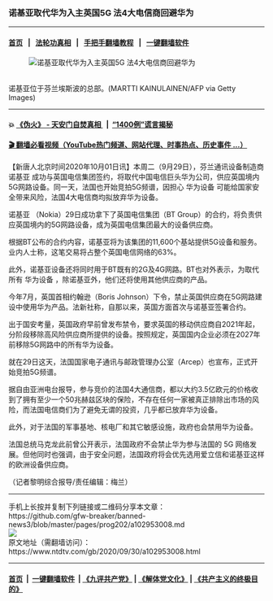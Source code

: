 ### 诺基亚取代华为入主英国5G 法4大电信商回避华为
------------------------

#### [首页](https://github.com/gfw-breaker/banned-news3/blob/master/README.md) &nbsp;&nbsp;|&nbsp;&nbsp; [法轮功真相](https://github.com/begood0513/basic/blob/master/README.md)  &nbsp;&nbsp;|&nbsp;&nbsp; [手把手翻墙教程](https://github.com/gfw-breaker/guides/wiki)  &nbsp;&nbsp;|&nbsp;&nbsp; [一键翻墙软件](https://github.com/gfw-breaker/nogfw/blob/master/README.md)  



<div><div class="featured_image">
 <figure>
  <img alt="诺基亚取代华为入主英国5G 法4大电信商回避华为" src="https://i.ntdtv.com/assets/uploads/2020/10/09c350615218414587cb82b62fe71128-800x450.jpg"/>
 </figure><br/>
 <span class="caption">
  诺基亚位于芬兰埃斯波的总部。(MARTTI KAINULAINEN/AFP via Getty Images)
 </span>
</div>
</div><hr/>

#### 💥 [《伪火》 - 天安门自焚真相 ](http://158.247.195.190:10000/videos/blog/weihuo.html)&nbsp; |&nbsp; [“1400例”谎言揭秘  ](http://158.247.195.190:10000/videos/blog/jiexi1400.html)

#### [ 🎬  翻墙必看视频（YouTube热门频道、网站代理、时事热点、历史事件 ...）](https://github.com/gfw-breaker/links/blob/master/banned.md)

<div><div class="post_content" itemprop="articleBody">
 <p>
  【新唐人北京时间2020年10月01日讯】本周二（9月29日），芬兰通讯设备制造商
  <ok href="https://www.ntdtv.com/gb/诺基亚.htm">
   诺基亚
  </ok>
  成功与英国电信集团签约，将取代中国电信巨头华为公司，供应英国境内5G网路设备。同一天，法国也开始竞拍5G频谱，因担心
  <ok href="https://www.ntdtv.com/gb/华为设备.htm">
   华为设备
  </ok>
  可能给国家安全带来风险，法国4大电信商均拟放弃华为设备。
 </p>
 <p>
  <ok href="https://www.ntdtv.com/gb/诺基亚.htm">
   诺基亚
  </ok>
  （Nokia）29日成功拿下了英国电信集团（BT Group）的合约，将负责供应英国境内的5G网路设备，成为英国电信集团最大的设备供应商。
 </p>
 <p>
  根据BT公布的合约内容，诺基亚将为该集团的11,600个基站提供5G设备和服务。业内人士称，这笔交易将占整个英国电信网络的63%。
 </p>
 <p>
  此外，诺基亚设备还将同时用于BT既有的2G及4G网路。BT也对外表示，为取代所有
  <ok href="https://www.ntdtv.com/gb/华为设备.htm">
   华为设备
  </ok>
  ，除诺基亚外，他们还将使用其他供应商的产品。
 </p>
 <p>
  今年7月，英国首相约翰逊（Boris Johnson）下令，禁止英国供应商在5G网路建设中使用华为产品。法新社称，自那以来，英国方面首次与诺基亚签署合约。
 </p>
 <p>
  出于国安考量，英国政府早前曾发布禁令，要求英国的移动供应商自2021年起，分阶段移除高风险供应商所提供的设备。按照规定，英国国内企业必须在2027年前移除5G网路中的所有华为设备。
 </p>
 <p>
  就在29日这天，法国国家电子通讯与邮政管理办公室（Arcep）也宣布，正式开始竞拍5G频谱。
 </p>
 <p>
  据自由亚洲电台报导，参与竞价的法国4大通信商，都以大约3.5亿欧元的价格收到了拥有至少一个50兆赫兹区块的保险，不存在任何一家被真正排除出市场的风险，而法国电信商们为了避免无谓的投资，几乎都已放弃华为设备。
 </p>
 <p>
  此外，对于法国的军事基地、核电厂和其它敏感设施，政府也会禁用华为设备。
 </p>
 <p>
  法国总统马克龙此前曾公开表示，法国政府不会禁止华为参与法国的 5G 网络发展。但他同时也强调，由于安全问题，法国政府将会优先选用爱立信和诺基亚这样的欧洲设备供应商。
 </p>
 <p>
  （记者黎明综合报导/责任编辑：梅兰）
 </p>
 <div class="single_ad">
 </div>
</div>
</div>
<hr/>
手机上长按并复制下列链接或二维码分享本文章：<br/>
https://github.com/gfw-breaker/banned-news3/blob/master/pages/prog202/a102953008.md <br/>
<a href='https://github.com/gfw-breaker/banned-news3/blob/master/pages/prog202/a102953008.md'><img src='https://github.com/gfw-breaker/banned-news3/blob/master/pages/prog202/a102953008.md.png'/></a> <br/>
原文地址（需翻墙访问）：https://www.ntdtv.com/gb/2020/09/30/a102953008.html


------------------------
#### [首页](https://github.com/gfw-breaker/banned-news3/blob/master/README.md) &nbsp;|&nbsp; [一键翻墙软件](https://github.com/gfw-breaker/nogfw/blob/master/README.md) &nbsp;| [《九评共产党》](https://github.com/gfw-breaker/9ping.md/blob/master/README.md#九评之一评共产党是什么) | [《解体党文化》](https://github.com/gfw-breaker/jtdwh.md/blob/master/README.md) | [《共产主义的终极目的》](https://github.com/gfw-breaker/gczydzjmd.md/blob/master/README.md)


<img src='http://gfw-breaker.win/banned-news3/pages/prog202/a102953008.md' width='0px' height='0px'/>